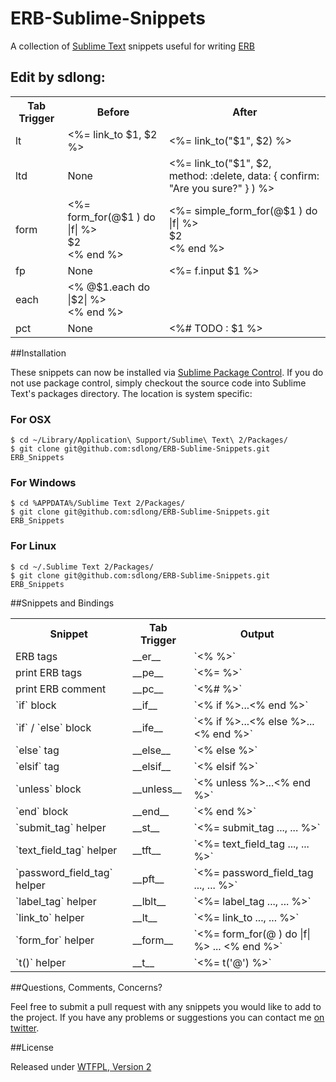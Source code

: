 ERB-Sublime-Snippets
====================

A collection of [Sublime Text](http://www.sublimetext.com/) snippets useful for writing [ERB](http://ruby-doc.org/stdlib-1.9.3/libdoc/erb/rdoc/ERB.html)

## Edit by sdlong:

<table>
  <tr>
    <th>Tab Trigger</th>
    <th>Before</th>
    <th>After</th>
  </tr>
  <tr>
    <td>lt</td>
    <td>&lt;%= link_to $1, $2 %></td>
    <td>&lt;%= link_to("$1", $2) %></td>
  </tr>
  <tr>
    <td>ltd</td>
    <td>None</td>
    <td>&lt;%= link_to("$1", $2, <br> method: :delete, data: { confirm: "Are you sure?" } ) %></td>
  </tr>
  <tr>
    <td>form</td>
    <td>&lt;%= form_for(@$1 ) do |f| %> <br> $2 <br>&lt;% end %></td>
    <td>&lt;%= simple_form_for(@$1 ) do |f| %> <br> $2 <br> &lt;% end %></td>
  </tr>
  <tr>
    <td>fp</td>
    <td>None</td>
    <td>&lt;%= f.input $1 %></td>
  </tr>
  <tr>
    <td>each</td>
    <td>&lt;% @$1.each do |$2| %> <br>
        &lt;% end %></td>
    <td></td>
  </tr>
  <tr>
    <td>pct</td>
    <td>None</td>
    <td>&lt;%# TODO : $1 %></td>
  </tr>
</table>

##Installation

These snippets can now be installed via [Sublime Package Control](http://wbond.net/sublime_packages/package_control). If you do not use package control, simply checkout the source code into Sublime Text's packages directory. The location is system specific:

### For OSX

    $ cd ~/Library/Application\ Support/Sublime\ Text\ 2/Packages/
    $ git clone git@github.com:sdlong/ERB-Sublime-Snippets.git ERB_Snippets

### For Windows

    $ cd %APPDATA%/Sublime Text 2/Packages/
    $ git clone git@github.com:sdlong/ERB-Sublime-Snippets.git ERB_Snippets

### For Linux

    $ cd ~/.Sublime Text 2/Packages/
    $ git clone git@github.com:sdlong/ERB-Sublime-Snippets.git ERB_Snippets

##Snippets and Bindings

<table>
  <tr>
    <th>Snippet</th>
    <th>Tab Trigger</th>
    <th>Output</th>
  </tr>
  <tr>
    <td>ERB tags</td>
    <td>__er__</td>
    <td>`<%  %>`</td>
  </tr>
  <tr>
    <td>print ERB tags</td>
    <td>__pe__</td>
    <td>`<%=  %>`</td>
  </tr>
  <tr>
    <td>print ERB comment</td>
    <td>__pc__</td>
    <td>`<%#  %>`</td>
  </tr>
  <tr>
    <td>`if` block</td>
    <td>__if__</td>
    <td>`<% if  %>...<% end %>`</td>
  </tr>
  <tr>
    <td>`if` / `else` block</td>
    <td>__ife__</td>
    <td>`<% if  %>...<% else %>...<% end %>`</td>
  </tr>
  <tr>
    <td>`else` tag</td>
    <td>__else__</td>
    <td>`<% else %>`</td>
  </tr>
  <tr>
    <td>`elsif` tag</td>
    <td>__elsif__</td>
    <td>`<% elsif %>`</td>
  </tr>
  <tr>
    <td>`unless` block</td>
    <td>__unless__</td>
    <td>`<% unless  %>...<% end %>`</td>
  </tr>
  <tr>
    <td>`end` block</td>
    <td>__end__</td>
    <td>`<% end %>`</td>
  </tr>
  <tr>
    <td>`submit_tag` helper</td>
    <td>__st__</td>
    <td>`<%= submit_tag ..., ... %>`</td>
  </tr>
  <tr>
    <td>`text_field_tag` helper</td>
    <td>__tft__</td>
    <td>`<%= text_field_tag ..., ... %>`</td>
  </tr>
  <tr>
    <td>`password_field_tag` helper</td>
    <td>__pft__</td>
    <td>`<%= password_field_tag ..., ... %>`</td>
  </tr>
  <tr>
    <td>`label_tag` helper</td>
    <td>__lblt__</td>
    <td>`<%= label_tag ..., ... %>`</td>
  </tr>
  <tr>
    <td>`link_to` helper</td>
    <td>__lt__</td>
    <td>`<%= link_to ..., ... %>`</td>
  </tr>
  <tr>
    <td>`form_for` helper</td>
    <td>__form__</td>
    <td>`<%= form_for(@ ) do |f| %> ... <% end %>`</td>
  </tr>
  <tr>
    <td>`t()` helper</td>
    <td>__t__</td>
    <td>`<%= t('@') %>`</td>
  </tr>
<table>

##Questions, Comments, Concerns?

Feel free to submit a pull request with any snippets you would like to add to the project. If you have any problems or suggestions you can contact me [on twitter](https://twitter.com/mattdrobertson).

##License

Released under [WTFPL, Version 2](https://raw.github.com/matthewrobertson/ERB-Sublime-Snippets/master/LICENSE.txt)